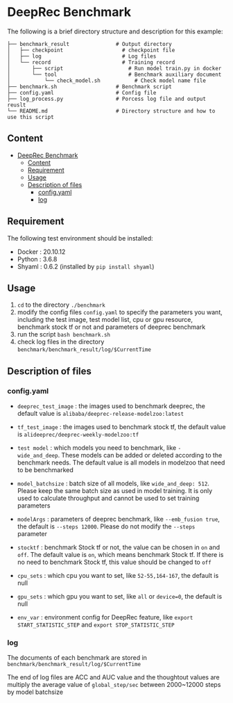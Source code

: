 # DeepRec Benchmark
The following is a brief directory structure and description for this example:

```
├── benchmark_result               # Output directory  
│   ├── checkpoint                   # checkpoint file  
│   ├── log                          # Log files  
│   └── record                       # Training record  
│       ├── script                     # Run model train.py in docker  
│       └── tool                       # Benchmark auxiliary document  
│           └── check_model.sh           # Check model name file  
├── benchmark.sh                   # Benchmark script  
├── config.yaml                    # Config file  
├── log_process.py                 # Porcess log file and output reuslt  
└── README.md                      # Directory structure and how to use this script
```


## Content
- [DeepRec Benchmark](#deeprec-benchmark)
  - [Content](#content)
  - [Requirement](#requirement)
  - [Usage](#usage)
  - [Description of files](#description-of-files)
    - [config.yaml](#configyaml)
    - [log](#log)


## Requirement
The following test environment should be installed:
+ Docker : 20.10.12
+ Python : 3.6.8
+ Shyaml : 0.6.2 (installed by `pip install shyaml`)

## Usage
1. `cd` to the directory `./benchmark`  
2. modify the config files `config.yaml` to specify the parameters you want, including the test image, test model list, cpu or gpu resource, benchmark stock tf or not and parameters of deeprec benchmark
3. run the script `bash benchmark.sh`  
4. check log files in the directory `benchmark/benchmark_result/log/$CurrentTime`

## Description of files
### config.yaml
- `deeprec_test_image` : the images used to benchmark deeprec,  the default value is `alibaba/deeprec-release-modelzoo:latest`

- `tf_test_image` : the images used to benchmark stock tf, the default value is `alideeprec/deeprec-weekly-modelzoo:tf` 

- `test model` : which models you need to benchmark, like `- wide_and_deep`. These models can be added or deleted according to the benchmark needs. The default value is all models in modelzoo that need to be benchmarked

- `model_batchsize` : batch size of all models, like `wide_and_deep: 512`. Please keep the same batch size as used in model training. It is only used to calculate throughput and cannot be used to set training parameters

- `modelArgs` : parameters of deeprec benchmark, like `--emb_fusion true`, the default is `--steps 12000`. Please do not modify the `--steps` parameter

- `stocktf` : benchmark Stock tf or not, the value can be chosen in `on` and `off`. The default value is `on`, which means benchmark Stock tf. If there is no need to benchmark Stock tf, this value should be changed to `off`

- `cpu_sets` : which cpu you want to set, like `52-55,164-167`, the default is null

- `gpu_sets` : which gpu you want to set, like `all` or `device=0`, the default is null 

- `env_var` : environment config for DeepRec feature, like `export START_STATISTIC_STEP` and `export STOP_STATISTIC_STEP`

### log
The documents of each benchmark are stored in `benchmark/benchmark_result/log/$CurrentTime`

The end of log files are ACC and AUC value and the thoughtout values are multiply the average value of `global_step/sec` between 2000~12000 steps by model batchsize

